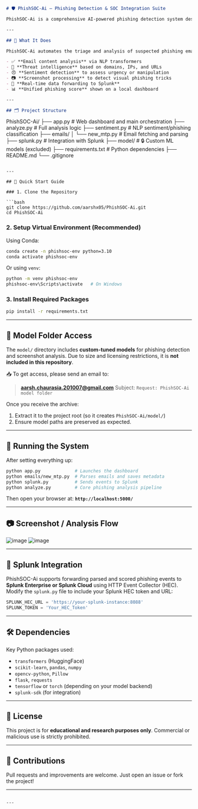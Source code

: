 ```markdown
# 🛡️ PhishSOC-Ai — Phishing Detection & SOC Integration Suite

PhishSOC-Ai is a comprehensive AI-powered phishing detection system designed for use in **Security Operations Centers (SOCs)**. It combines **screenshot analysis**, **email sentiment classification**, **threat intelligence enrichment**, and **real-time Splunk integration** to generate a **compounded phishing threat score**.

---

## 🧠 What It Does

PhishSOC-Ai automates the triage and analysis of suspected phishing emails with custom-trained models and intelligent logic across multiple layers of inspection:

- ✅ **Email content analysis** via NLP transformers  
- 🧾 **Threat intelligence** based on domains, IPs, and URLs  
- 😠 **Sentiment detection** to assess urgency or manipulation  
- 📷 **Screenshot processing** to detect visual phishing tricks  
- 📡 **Real-time data forwarding to Splunk**  
- 📊 **Unified phishing score** shown on a local dashboard

---

## 🗂️ Project Structure

```

PhishSOC-Ai/
├── app.py                  # Web dashboard and main orchestration
├── analyze.py              # Full analysis logic
├── sentiment.py            # NLP sentiment/phishing classification
├── emails/
│   └── new\_mtp.py          # Email fetching and parsing
├── splunk.py               # Integration with Splunk
├── model/                  # 🔒 Custom ML models (excluded)
├── requirements.txt        # Python dependencies
├── README.md
└── .gitignore

````

---

## 🚀 Quick Start Guide

### 1. Clone the Repository

```bash
git clone https://github.com/aarshx05/PhishSOC-Ai.git
cd PhishSOC-Ai
````

### 2. Setup Virtual Environment (Recommended)

Using Conda:

```bash
conda create -n phishsoc-env python=3.10
conda activate phishsoc-env
```

Or using `venv`:

```bash
python -m venv phishsoc-env
phishsoc-env\Scripts\activate   # On Windows
```

### 3. Install Required Packages

```bash
pip install -r requirements.txt
```

---

## 📁 Model Folder Access

The `model/` directory includes **custom-tuned models** for phishing detection and screenshot analysis. Due to size and licensing restrictions, it is **not included in this repository**.

📥 To get access, please send an email to:

> **[aarsh.chaurasia.201007@gmail.com](mailto:aarsh.chaurasia.201007@gmail.com)**
> Subject: `Request: PhishSOC-Ai model folder`

Once you receive the archive:

1. Extract it to the project root (so it creates `PhishSOC-Ai/model/`)
2. Ensure model paths are preserved as expected.

---

## 🧪 Running the System

After setting everything up:

```bash
python app.py             # Launches the dashboard
python emails/new_mtp.py  # Parses emails and saves metadata
python splunk.py          # Sends events to Splunk
python analyze.py         # Core phishing analysis pipeline
```

Then open your browser at:
**`http://localhost:5000/`**

---

## 📷 Screenshot / Analysis Flow

> 
![image](https://github.com/user-attachments/assets/046bec6f-b466-4258-9a39-f798ed054aed)
![image](https://github.com/user-attachments/assets/8fdb3b17-6188-4116-981c-88ab835232ec)

---

## 🔗 Splunk Integration

PhishSOC-Ai supports forwarding parsed and scored phishing events to **Splunk Enterprise or Splunk Cloud** using HTTP Event Collector (HEC). Modify the `splunk.py` file to include your Splunk HEC token and URL:

```python
SPLUNK_HEC_URL = 'https://your-splunk-instance:8088'
SPLUNK_TOKEN = 'Your_HEC_Token'
```

---

## 🛠 Dependencies

Key Python packages used:

* `transformers` (HuggingFace)
* `scikit-learn`, `pandas`, `numpy`
* `opencv-python`, `Pillow`
* `flask`, `requests`
* `tensorflow` or `torch` (depending on your model backend)
* `splunk-sdk` (for integration)

---

## 📄 License

This project is for **educational and research purposes only**. Commercial or malicious use is strictly prohibited.

---

## 🤝 Contributions

Pull requests and improvements are welcome.
Just open an issue or fork the project!

---

```

---
